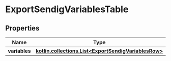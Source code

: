 
# ExportSendigVariablesTable

## Properties
| Name | Type | Description | Notes |
| ------------ | ------------- | ------------- | ------------- |
| **variables** | [**kotlin.collections.List&lt;ExportSendigVariablesRow&gt;**](ExportSendigVariablesRow.md) |  |  [optional] |



